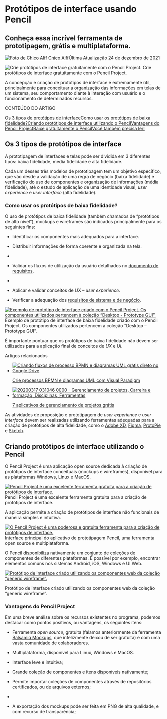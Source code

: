 # Protótipos de interface usando Pencil

## Conheça essa incrível ferramenta de prototipagem, grátis e multiplataforma.

[![Foto de Chico Alff](https://analisederequisitos.com.br/wp-content/uploads/2018/02/chico-alff-analise-requisitos-e1519081966448-140x140.jpg)](https://analisederequisitos.com.br/author/chicoalff/) [Chico Alff](https://analisederequisitos.com.br/author/chicoalff/)Última Atualização 24 de dezembro de 2021

![Crie protótipos de interface gratuitamente com o Pencil Project.](https://analisederequisitos.com.br/wp-content/uploads/2021/12/criando-prototipos-de-interface-pencil-780x470.png) Crie protótipos de interface gratuitamente com o Pencil Project.

A concepção e criação de protótipos de interface é extremamente útil, principalmente para conceituar a organização das informações em telas de um sistema, seu comportamento diante à interação com usuário e o funcionamento de determinados recursos.

CONTEÚDO DO ARTIGO



[Os 3 tipos de protótipos de interface](https://analisederequisitos.com.br/prototipos-de-interface-pencil/#Os_3_tipos_de_prototipos_de_interface)[Como usar os protótipos de baixa fidelidade?](https://analisederequisitos.com.br/prototipos-de-interface-pencil/#Como_usar_os_prototipos_de_baixa_fidelidade)[Criando protótipos de interface utilizando o Pencil](https://analisederequisitos.com.br/prototipos-de-interface-pencil/#Criando_prototipos_de_interface_utilizando_o_Pencil)[Vantagens do Pencil Project](https://analisederequisitos.com.br/prototipos-de-interface-pencil/#Vantagens_do_Pencil_Project)[Baixe gratuitamente o Pencil](https://analisederequisitos.com.br/prototipos-de-interface-pencil/#Baixe_gratuitamente_o_Pencil)[Você também precisa ler!](https://analisederequisitos.com.br/prototipos-de-interface-pencil/#Voce_tambem_precisa_ler)

## Os 3 tipos de protótipos de interface

A prototipagem de interfaces e telas pode ser dividida em 3 diferentes tipos: baixa fidelidade, média fidelidade e alta fidelidade.

Cada um desses três modelos de prototipagem tem um objetivo específico, que vão desde a validação de uma regra de negócio (baixa fidelidade) e verificação do uso de componentes e organização de informações (média fidelidade), até o estudo de aplicação de uma identidade visual, *user experience* e *user interface* (alta fidelidade).

### Como usar os protótipos de baixa fidelidade?

O uso de protótipos de baixa fidelidade (também chamados de “protótipos de alto nível”), mockups e wireframes são indicados principalmente para os seguintes fins:

- Identificar os componentes mais adequados para a interface.
- Distribuir informações de forma coerente e organizada na tela.
- 

- Validar os fluxos de utilização da usuário detalhados no [documento de requisitos](https://analisederequisitos.com.br/documento-de-requisitos-de-software/).
- 

- Aplicar e validar conceitos de UX – *user experience*.
- Verificar a adequação dos [requisitos de sistema e de negócio](https://analisederequisitos.com.br/requisitos-funcionais-e-nao-funcionais/).

[![Exemplo de protótipo de interface criado com o Pencil Project. Os componentes utilizados pertencem à coleção “Desktop - Prototype GUI”.](https://analisederequisitos.com.br/wp-content/uploads/2021/12/componentes-de-prototipo-de-sistema-pencil-componentes.png)](https://analisederequisitos.com.br/prototipos-de-interface-pencil/componentes-de-prototipo-de-sistema-pencil-componentes/)Exemplo de protótipo de interface de baixa fidelidade criado com o Pencil Project. Os componentes utilizados pertencem à coleção “Desktop – Prototype GUI”.

É importante pontuar que os protótipos de baixa fidelidade não devem ser utilizados para a aplicação final de conceitos de *UX* e *UI*.

Artigos relacionados

- [![Criando fluxos de processo BPMN e diagramas UML grátis direto no Google Drive](https://analisederequisitos.com.br/wp-content/uploads/2022/02/curso-projetos-de-sistemas-de-ti-220x150.png)](https://analisederequisitos.com.br/crie-processos-fluxos-diagramas-visual-paradigm/)

  [Crie processos BPMN e diagramas UML com Visual Paradigm](https://analisederequisitos.com.br/crie-processos-fluxos-diagramas-visual-paradigm/)

- [![20200317 031046 0000 - Gerenciamento de projetos, Carreira e formação, Disciplinas, Ferramentas](https://analisederequisitos.com.br/wp-content/uploads/2020/03/20200317_031046_0000.png)](https://analisederequisitos.com.br/aplicativos-de-gerenciamento-de-projetos-gratis/)

  [7 aplicativos de gerenciamento de projetos grátis](https://analisederequisitos.com.br/aplicativos-de-gerenciamento-de-projetos-gratis/)



As atividades de proposição e prototipagem de *user experience* e *user interface* devem ser realizadas utilizando ferramentas adequadas para a criação de protótipos de alta fidelidade, como o [Adobe XD](https://www.adobe.com/br/products/xd.html), [Figma](https://www.figma.com/), [ProtoPie](https://www.protopie.io/) e [Sketch](https://www.sketch.com/).

## Criando protótipos de interface utilizando o Pencil

O Pencil Project é uma aplicação open source dedicada à criação de protótipos de interface conceituais (mockups e wireframes), disponível para as plataformas Windows, Linux e MacOS.

[![Pencil Project é uma excelente ferramenta gratuita para a criação de protótipos de interface.](https://analisederequisitos.com.br/wp-content/uploads/2021/12/logo-pencil-project-prototipos.jpeg)](https://analisederequisitos.com.br/prototipos-de-interface-pencil/logo-pencil-project-prototipos/)Pencil Project é uma excelente ferramenta gratuita para a criação de protótipos de interface.

A aplicação permite a criação de protótipos de interface não funcionais de maneira simples e intuitiva.

[![O Pencil Project é uma poderosa e gratuita ferramenta para a criação de protótipos de interface.](https://analisederequisitos.com.br/wp-content/uploads/2021/12/interface-pencil-prototipo-de-interface-1024x539.png)](https://analisederequisitos.com.br/prototipos-de-interface-pencil/interface-pencil-prototipo-de-interface/)Interface principal do aplicativo de prototipagem Pencil, uma ferramenta open source e multiplataforma.

O Pencil disponibiliza nativamente um conjunto de coleções de componentes de diferentes plataformas. É possível por exemplo, encontrar elementos comuns nos sistemas Android, iOS, Windows e UI Web.

 

[![Protótipo de interface criado utilizando os componentes web da coleção “generic wireframe”.](https://analisederequisitos.com.br/wp-content/uploads/2021/12/prototipo-de-sistema-pencil-web.png)](https://analisederequisitos.com.br/prototipos-de-interface-pencil/prototipo-de-sistema-pencil-web/)

Protótipo de interface criado utilizando os componentes web da coleção “generic wireframe”.

### Vantagens do Pencil Project

Em uma breve análise sobre os recursos existentes no programa, podemos destacar como pontos positivos, ou vantagens, os seguintes itens:

- Ferramenta *open source*, gratuita (falamos anteriormente da ferramenta [Balsamiq Mockups](https://analisederequisitos.com.br/balsamiq-ferramenta-de-prototipos-para-analistas-e-arquitetos-de-software/), que infelizmente deixou de ser gratuita) e com uma vasta comunidade de colaboradores.
- Multiplataforma, disponível para Linux, Windows e MacOS.
- Interface leve e intuitiva;
- Grande coleção de componentes e itens disponíveis nativamente;
- Permite importar coleções de componentes através de repositórios certificados, ou de arquivos externos;
- 

- A exportação dos mockups pode ser feita em PNG de alta qualidade, e com recurso de transparência;
